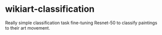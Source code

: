 # wikiart-classification
Really simple classification task fine-tuning Resnet-50 to classify paintings to their art movement. 
